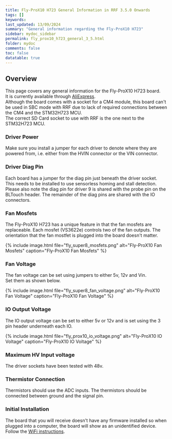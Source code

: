 ```yaml
---
title: Fly-ProX10 H723 General Information in RRF 3.5.0 Onwards
tags: []
keywords: 
last_updated: 13/09/2024
summary: "General information regarding the Fly-ProX10 H723"
sidebar: mydoc_sidebar
permalink: fly_prox10_h723_general_3_5.html
folder: mydoc
comments: false
toc: false
datatable: true
---
```


## Overview

This page covers any general information for the Fly-ProX10 H723 board.  
It is currently available through [AliExpress](https://s.click.aliexpress.com/e/_DebUbVt).  
Although the board comes with a socket for a CM4 module, this board can't be used in SBC mode with RRF due to lack of required connections between the CM4 and the STM32H723 MCU.  
The correct SD Card socket to use with RRF is the one next to the STM32H723 MCU.  

### Driver Power

Make sure you install a jumper for each driver to denote where they are powered from, i.e. either from the HVIN connector or the VIN connector.  

### Driver Diag Pin

Each board has a jumper for the diag pin just beneath the driver socket. This needs to be installed to use sensorless homing and stall detection.  
Please also note the diag pin for driver 9 is shared with the probe pin on the BLTouch header. The remainder of the diag pins are shared with the IO connectors.  

### Fan Mosfets

The Fly-ProX10 H723 has a unique feature in that the fan mosfets are replaceable.
Each mosfet (VS3622e) controls two of the fan outputs.
The orientation that the fan mostfet is plugged into the board doesn't matter.

{% include image.html file="fly_super8_mosfets.png" alt="Fly-ProX10 Fan Mosfets" caption="Fly-ProX10 Fan Mosfets" %}

### Fan Voltage

The fan voltage can be set using jumpers to either 5v, 12v and Vin.  
Set them as shown below.  

{% include image.html file="fly_super8_fan_voltage.png" alt="Fly-ProX10 Fan Voltage" caption="Fly-ProX10 Fan Voltage" %}

### IO Output Voltage

The IO output voltage can be set to either 5v or 12v and is set using the 3 pin header underneath each IO.  

{% include image.html file="fly_prox10_io_voltage.png" alt="Fly-ProX10 IO Voltage" caption="Fly-ProX10 IO Voltage" %}

### Maximum HV Input voltage

The driver sockets have been tested with 48v.  

### Thermistor Connection  

Thermistors should use the ADC inputs. The thermistors should be connected between ground and the signal pin.  

### Initial Installation

The board that you will receive doesn't have any firmware installed so when plugged into a computer, the board will show as an unidentified device.
Follow the [WiFi instructions](fly_prox10_h723_connected_wifi_3_5.html).  
